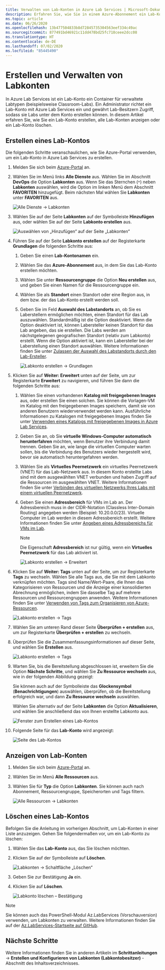 ```yaml
---
title: Verwalten von Lab-Konten in Azure Lab Services | Microsoft-Dokumentation
description: Erfahren Sie, wie Sie in einem Azure-Abonnement ein Lab-Konto erstellen, alle Lab-Konten anzeigen oder ein Lab-Konto löschen.
ms.topic: article
ms.date: 06/26/2020
ms.openlocfilehash: 13b477504833b8d72845735304563eef334c49ac
ms.sourcegitcommit: 877491bd46921c11dd478bd25fc718ceee2dcc08
ms.translationtype: HT
ms.contentlocale: de-DE
ms.lasthandoff: 07/02/2020
ms.locfileid: "85445490"
---
```

# <a name="create-and-manage-lab-accounts"></a>Erstellen und Verwalten von Labkonten
In Azure Lab Services ist ein Lab-Konto ein Container für verwaltete Labtypen (beispielsweise Classroom-Labs). Ein Administrator richtet ein Lab-Konto mit Azure Lab Services ein und gewährt Lab-Besitzern Zugriff, sodass sie Labs unter dem Konto erstellen können. In diesem Artikel erfahren Sie, wie Sie ein Lab-Konto erstellen, alle Lab-Konten anzeigen oder ein Lab-Konto löschen.

## <a name="create-a-lab-account"></a>Erstellen eines Lab-Kontos
Die folgenden Schritte veranschaulichen, wie Sie Azure-Portal verwenden, um ein Lab-Konto in Azure Lab Services zu erstellen. 

1. Melden Sie sich beim [Azure-Portal](https://portal.azure.com) an.
2. Wählen Sie im Menü links **Alle Dienste** aus. Wählen Sie im Abschnitt **DevOps** die Option **Labkonten** aus. Wenn Sie das Sternchen (`*`) neben **Labkonten** auswählen, wird die Option im linken Menü dem Abschnitt **FAVORITEN** hinzugefügt. Beim nächsten Mal wählen Sie **Labkonten** unter **FAVORITEN** aus.

    ![Alle Dienste -> Labkonten](./media/tutorial-setup-lab-account/select-lab-accounts-service.png)
3. Wählen Sie auf der Seite **Labkonten** auf der Symbolleiste **Hinzufügen** aus, oder wählen Sie auf der Seite **Labkonto erstellen** aus. 

    ![Auswählen von „Hinzufügen“ auf der Seite „Labkonten“](./media/tutorial-setup-lab-account/add-lab-account-button.png)
4. Führen Sie auf der Seite **Labkonto erstellen** auf der Registerkarte **Grundlagen** die folgenden Schritte aus: 
    1. Geben Sie einen **Lab-Kontonamen** ein. 
    2. Wählen Sie das **Azure-Abonnement** aus, in dem Sie das Lab-Konto erstellen möchten.
    3. Wählen Sie unter **Ressourcengruppe** die Option **Neu erstellen** aus, und geben Sie einen Namen für die Ressourcengruppe ein.
    4. Wählen Sie als **Standort** einen Standort oder eine Region aus, in dem bzw. der das Lab-Konto erstellt werden soll.
    5. Geben Sie im Feld **Auswahl des Labstandorts** an, ob Sie es Laberstellern ermöglichen möchten, einen Standort für das Lab auszuwählen. Standardmäßig ist die Option deaktiviert. Wenn die Option deaktiviert ist, können Labersteller keinen Standort für das Lab angeben, das sie erstellen. Die Labs werden am nächstgelegenen geografischen Standort (relativ zum Labkonto) erstellt. Wenn die Option aktiviert ist, kann ein Labersteller bei der Laberstellung einen Standort auswählen. Weitere Informationen finden Sie unter [Zulassen der Auswahl des Labstandorts durch den Lab-Ersteller](allow-lab-creator-pick-lab-location.md). 

        ![Labkonto erstellen -> Grundlagen](./media/how-to-manage-lab-accounts/create-lab-account-basics.png)
5. Klicken Sie auf **Weiter: Erweitert** unten auf der Seite, um zur Registerkarte **Erweitert** zu navigieren, und führen Sie dann die folgenden Schritte aus: 
    1. Wählen Sie einen vorhandenen **Katalog mit freigegebenen Images** aus, oder erstellen Sie einen solchen. Sie können die Vorlagen-VM im Katalog mit den freigegebenen Images speichern, damit sie von anderen Benutzern wiederverwendet werden kann. Ausführliche Informationen zu Katalogen mit freigegebenen Images finden Sie unter [Verwenden eines Katalogs mit freigegebenen Images in Azure Lab Services](how-to-use-shared-image-gallery.md).
    2. Geben Sie an, ob Sie **virtuelle Windows-Computer automatisch herunterfahren**  möchten, wenn Benutzer ihre Verbindung damit trennen. Geben Sie an, wie lange die virtuellen Computer warten sollen, bis die Verbindung des Benutzers wieder hergestellt wird, bevor sie automatisch heruntergefahren werden. 
    3. Wählen Sie als **Virtuelles Peernetzwerk** ein virtuelles Peernetzwerk (VNET) für das Lab-Netzwerk aus. In diesem Konto erstellte Labs sind mit dem ausgewählten VNET verbunden und haben Zugriff auf die Ressourcen im ausgewählten VNET. Weitere Informationen finden Sie unter [Verbinden des virtuellen Netzwerks Ihres Labs mit einem virtuellen Peernetzwerk](how-to-connect-peer-virtual-network.md).    
    8. Geben Sie einen **Adressbereich** für VMs im Lab an. Der Adressbereich muss in der CIDR-Notation (Classless Inter-Domain Routing) angegeben werden (Beispiel: 10.20.0.0/23). Virtuelle Computer im Lab werden in diesem Adressbereich erstellt. Weitere Informationen finden Sie unter [Angeben eines Adressbereichs für VMs im Lab](how-to-connect-peer-virtual-network.md#specify-an-address-range-for-vms-in-the-lab-account).  

        > [!NOTE]
        > Die Eigenschaft **Adressbereich** ist nur gültig, wenn ein **Virtuelles Peernetzwerk** für das Lab aktiviert ist.

        ![Labkonto erstellen -> Erweitert](./media/how-to-manage-lab-accounts/create-lab-account-advanced.png)  
6. Klicken Sie auf **Weiter: Tags** unten auf der Seite, um zur Registerkarte **Tags** zu wechseln. Wählen Sie alle Tags aus, die Sie mit dem Labkonto verknüpfen möchten. Tags sind Name/Wert-Paare, die Ihnen das Kategorisieren von Ressourcen und die Anzeige einer konsolidierten Abrechnung ermöglichen, indem Sie dasselbe Tag auf mehrere Ressourcen und Ressourcengruppen anwenden. Weitere Informationen finden Sie unter [Verwenden von Tags zum Organisieren von Azure-Ressourcen](../azure-resource-manager/management/tag-resources.md).

    ![Labkonto erstellen -> Tags](./media/how-to-manage-lab-accounts/create-lab-account-tags.png)
7. Wählen Sie am unteren Rand dieser Seite **Überprüfen + erstellen** aus, um zur Registerkarte **Überprüfen + erstellen** zu wechseln. 
4. Überprüfen Sie die Zusammenfassungsinformationen auf dieser Seite, und wählen Sie **Erstellen** aus. 

    ![Labkonto erstellen -> Tags](./media/how-to-manage-lab-accounts/create-lab-account-review-create.png)
5. Warten Sie, bis die Bereitstellung abgeschlossen ist, erweitern Sie die Option **Nächste Schritte**, und wählen Sie **Zu Ressource wechseln** aus, wie in der folgenden Abbildung gezeigt: 

    Sie können auch auf der Symbolleiste das **Glockensymbol** (**Benachrichtigungen**) auswählen, überprüfen, ob die Bereitstellung erfolgreich war, und dann **Zu Ressource wechseln** auswählen. 

    Wählen Sie alternativ auf der Seite **Labkonten** die Option **Aktualisieren**, und wählen Sie anschließend das von Ihnen erstellte Labkonto aus. 

    ![Fenster zum Erstellen eines Lab-Kontos](./media/tutorial-setup-lab-account/go-to-lab-account.png)    
6. Folgende Seite für das **Lab-Konto** wird angezeigt:

    ![Seite des Lab-Kontos](./media/tutorial-setup-lab-account/lab-account-page.png)

## <a name="view-lab-accounts"></a>Anzeigen von Lab-Konten
1. Melden Sie sich beim [Azure-Portal](https://portal.azure.com) an.
2. Wählen Sie im Menü **Alle Ressourcen** aus. 
3. Wählen Sie für **Typ** die Option **Labkonten**. 
    Sie können auch nach Abonnement, Ressourcengruppe, Speicherorten und Tags filtern. 

    ![Alle Ressourcen -> Labkonten](./media/how-to-manage-lab-accounts/all-resources-lab-accounts.png)


## <a name="delete-a-lab-account"></a>Löschen eines Lab-Kontos
Befolgen Sie die Anleitung im vorherigen Abschnitt, um Lab-Konten in einer Liste anzuzeigen. Gehen Sie folgendermaßen vor, um ein Lab-Konto zu löschen: 

1. Wählen Sie das **Lab-Konto** aus, das Sie löschen möchten. 
2. Klicken Sie auf der Symbolleiste auf **Löschen**. 

    ![Labkonten -> Schaltfläche „Löschen“](./media/how-to-manage-lab-accounts/delete-button.png)
1. Geben Sie zur Bestätigung **Ja** ein.
1. Klicken Sie auf **Löschen**. 

    ![Labkonto löschen – Bestätigung](./media/how-to-manage-lab-accounts/delete-lab-account-confirmation.png)

> [!NOTE]
> Sie können auch das PowerShell-Modul Az.LabServices (Vorschauversion) verwenden, um Labkonten zu verwalten. Weitere Informationen finden Sie auf der [Az.LabServices-Startseite auf GitHub](https://github.com/Azure/azure-devtestlab/tree/master/samples/ClassroomLabs/Modules/Library).

## <a name="next-steps"></a>Nächste Schritte
Weitere Informationen finden Sie in anderen Artikeln im **Schrittanleitungen** -> **Erstellen und Konfigurieren von Labkonten (Labkontobesitzer)** -Abschnitt des Inhaltsverzeichnisses. 